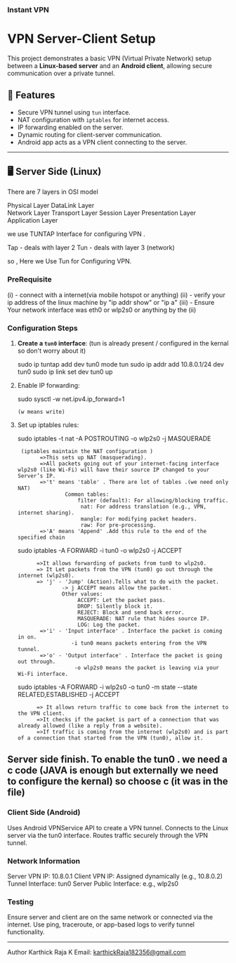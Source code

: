 ### Instant VPN

# VPN Server-Client Setup

This project demonstrates a basic VPN (Virtual Private Network) setup between a **Linux-based server** and an **Android client**, allowing secure communication over a private tunnel.

## 🔧 Features

- Secure VPN tunnel using `tun` interface.
- NAT configuration with `iptables` for internet access.
- IP forwarding enabled on the server.
- Dynamic routing for client-server communication.
- Android app acts as a VPN client connecting to the server.

---

## 🖥️ Server Side (Linux)

There are 7 layers in OSI model

Physical Layer
DataLink Layer      
Network Layer
Transport Layer
Session Layer
Presentation Layer
Application Layer

we use TUNTAP Interface for configuring VPN .

Tap - deals with layer 2 
Tun - deals with layer 3 (network)

so , Here we Use Tun for Configuring VPN.

### PreRequisite

(i) - connect with a internet(via mobile hotspot or anything)
(ii) - verify your ip address of the linux machine by 
              "ip addr show"  or "ip a"
(iii) - Ensure Your network interface was eth0 or wlp2s0 or anything by the (ii)

### Configuration Steps

1. **Create a `tun0` interface**:  (tun is already present / configured in the kernal so don't worry about it)

      sudo ip tuntap add dev tun0 mode tun
      sudo ip addr add 10.8.0.1/24 dev tun0
      sudo ip link set dev tun0 up
   
2.  Enable IP forwarding:

      sudo sysctl -w net.ipv4.ip_forward=1
    
        (w means write)

4.  Set up iptables rules:

      sudo iptables -t nat -A POSTROUTING -o wlp2s0 -j MASQUERADE
    
         (iptables maintain the NAT configuration )
               =>This sets up NAT (masquerading).
               =>All packets going out of your internet-facing interface wlp2s0 (like Wi-Fi) will have their source IP changed to your Server’s IP.
               =>'t' means 'table' . There are lot of tables .(we need only NAT)
                       Common tables:
                           filter (default): For allowing/blocking traffic.
                            nat: For address translation (e.g., VPN, internet sharing).
                            mangle: For modifying packet headers.
                            raw: For pre-processing.
               =>'A' means 'Append' .Add this rule to the end of the specified chain
    
      sudo iptables -A FORWARD -i tun0 -o wlp2s0 -j ACCEPT
    
              =>It allows forwarding of packets from tun0 to wlp2s0.
              => It Let packets from the VPN (tun0) go out through the internet (wlp2s0).
              => 'j' - 'Jump' (Action).Tells what to do with the packet.
                      -> j ACCEPT means allow the packet.
                      Other values:
                           ACCEPT: Let the packet pass.
                           DROP: Silently block it.
                           REJECT: Block and send back error.
                           MASQUERADE: NAT rule that hides source IP.
                           LOG: Log the packet.
               =>'i' - 'Input interface' . Interface the packet is coming in on.
                         -i tun0 means packets entering from the VPN tunnel.          
               =>'o' - 'Output interface' . Interface the packet is going out through.
                          -o wlp2s0 means the packet is leaving via your Wi-Fi interface.
    
      sudo iptables -A FORWARD -i wlp2s0 -o tun0 -m state --state RELATED,ESTABLISHED -j ACCEPT

              => It allows return traffic to come back from the internet to the VPN client.
              =>It checks if the packet is part of a connection that was already allowed (like a reply from a website).
              =>If traffic is coming from the internet (wlp2s0) and is part of a connection that started from the VPN (tun0), allow it.
  Server side finish. 
  To enable the tun0 . we need a c code (JAVA is enough but externally we need to configure the kernal) so choose c (it was in the file)
-----------------------------------------------------------------------------------------------------------------------------------------------------------------
### Client Side (Android)

Uses Android VPNService API to create a VPN tunnel.
Connects to the Linux server via the tun0 interface.
Routes traffic securely through the VPN tunnel.

### Network Information
Server VPN IP: 10.8.0.1
Client VPN IP: Assigned dynamically (e.g., 10.8.0.2)
Tunnel Interface: tun0
Server Public Interface: e.g., wlp2s0

### Testing
Ensure server and client are on the same network or connected via the internet.
Use ping, traceroute, or app-based logs to verify tunnel functionality.

---------------------------------------------------------------------------------------------------------------------------------------------------------------

Author
Karthick Raja K
Email: karthickRaja182356@gmail.com


